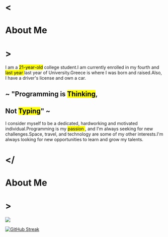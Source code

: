 
<div class="container"><div class="header"><h1 class="t">&lt;</h1><h1 class="main">About Me</h1><h1 class="t">&gt;</h1></div><div class="content"><div class="top"><span>I am a <mark>21-year-old</mark> college student.</span><span>I am currently enrolled in my fourth and <mark>last year </mark>last year of University.</span><span>Greece is where I was born and raised.</span><span>Also, I have a driver's license and own a car.</span></div><div class="quoteContainer false"><h2>~ "Programming is <mark class="color">Thinking</mark>,</h2><h2>Not <mark class="color">Typing</mark>" ~</h2></div><div class="bottom"><span>I consider myself to be a dedicated, hardworking and motivated individual.</span><span>Programming is my <mark>passion </mark>, and I'm always seeking for new challenges.</span><span>Space, travel, and technology are some of my other interests.</span><span>I'm always looking for new opportunities to learn and grow my talents.</span></div></div><div class="header"><h1 class="t">&lt;/</h1><h1 class="main">About Me</h1><h1 class="t">&gt;</h1></div></div>
<!-- ![Nikolas's GitHub stats](https://github-readme-stats.vercel.app/api?username=nikolasil&show_icons=true&hide_title=true&count_private=true)
[![Top Langs](https://github-readme-stats.vercel.app/api/top-langs/?username=nikolasil&langs_count=5)](https://github.com/anuraghazra/github-readme-stats) -->
<a href="https://github.com/anuraghazra/github-readme-stats">
  <img align="center" src="https://github-readme-stats.vercel.app/api?username=nikolasil&show_icons=true&theme=gruvbox" />
</a>

<!-- <a href="https://github.com/anuraghazra/convoychat">
  <img align="center" src="https://github-readme-stats.vercel.app/api/top-langs/?username=nikolasil&langs_count=5" />
</a>
 -->
 
 [![GitHub Streak](https://github-readme-streak-stats.herokuapp.com/?user=nikolasil)](https://git.io/streak-stats)
